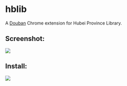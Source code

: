 # hblib

A [Douban](https://book.douban.com/) Chrome extension for Hubei Province Library.

## Screenshot:
![](http://ww1.sinaimg.cn/large/61b0a91dgw1e6tcqo3e2fj215o0p044h.jpg)

## Install:
[![](https://developer.chrome.com/webstore/images/ChromeWebStore_BadgeWBorder_v2_340x96.png)](https://chrome.google.com/webstore/detail/湖北省图书馆豆瓣插件/bjpklknbndalaepaoeageampocbmjbgd)
